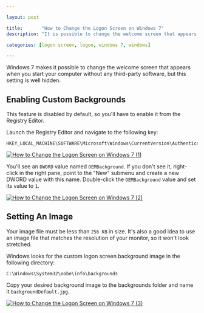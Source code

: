 ```yaml
---

layout: post

title:       "How to Change the Logon Screen on Windows 7"
description: "It is possible to change the welcome screen that appears when you start your computer also without any third-party software, but this setting is well hidden."

categories: [logon screen, logon, windows 7, windows]

---
```



Windows 7 makes it possible to change the welcome screen that appears when you start your computer without any third-party software, but this setting is well hidden.


## Enabling Custom Backgrounds

This feature is disabled by default, so you'll have to enable it from the Registry Editor.

Launch the Registry Editor and navigate to the following key:

```
HKEY_LOCAL_MACHINE\SOFTWARE\Microsoft\Windows\CurrentVersion\Authentication\LogonUI\Background
```

[![How to Change the Logon Screen on Windows 7 (1)]({{site.images}}{{page.url}}how-to-change-the-logon-screen-on-windows-7-1.png)]({{site.images}}{{page.url}}how-to-change-the-logon-screen-on-windows-7-1.png)

You'll see an `DWORD` value named `OEMBackground`.
If you don't see it, right-click in the right pane, point to the "New" submenu and create a new DWORD value with this name.
Double-click the `OEMBackground` value and set its value to `1`.

[![How to Change the Logon Screen on Windows 7 (2)]({{site.images}}{{page.url}}how-to-change-the-logon-screen-on-windows-7-2.png)]({{site.images}}{{page.url}}how-to-change-the-logon-screen-on-windows-7-2.png)


## Setting An Image

Your image file must be less than `256 KB` in size.
It's also a good idea to use an image file that matches the resolution of your monitor, so it won't look stretched.

Windows looks for the custom logon screen background image in the following directory:

```
C:\Windows\System32\oobe\info\backgrounds
```

Copy your desired background image to the backgrounds folder and name it `backgroundDefault.jpg`.

[![How to Change the Logon Screen on Windows 7 (3)]({{site.images}}{{page.url}}how-to-change-the-logon-screen-on-windows-7-3.png)]({{site.images}}{{page.url}}how-to-change-the-logon-screen-on-windows-7-3.png)
